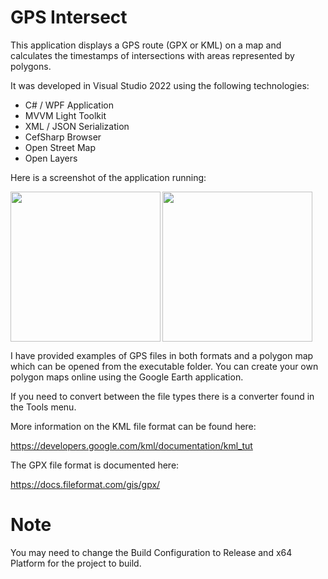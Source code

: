 # GPS Intersect

This application displays a GPS route (GPX or KML) on a map and calculates the timestamps of intersections with areas represented by polygons.

It was developed in Visual Studio 2022 using the following technologies:

* C# / WPF Application
* MVVM Light Toolkit
* XML / JSON Serialization
* CefSharp Browser
* Open Street Map
* Open Layers

Here is a screenshot of the application running:

<img align='left' src='https://drive.google.com/uc?id=10HW2hevK_BxcGgBzcSrSTMVkf854L7c0' width='240'>
<img src='https://drive.google.com/uc?id=14CswW4luvheSPMqvzQ2Ysddz2D1pivKg' width='240'>

I have provided examples of GPS files in both formats and a polygon map which can be opened from the executable folder. You can create your own polygon maps online using the Google Earth application.

If you need to convert between the file types there is a converter found in the Tools menu.

More information on the KML file format can be found here:

https://developers.google.com/kml/documentation/kml_tut

The GPX file format is documented here:

https://docs.fileformat.com/gis/gpx/

# Note

You may need to change the Build Configuration to Release and x64 Platform for the project to build.
